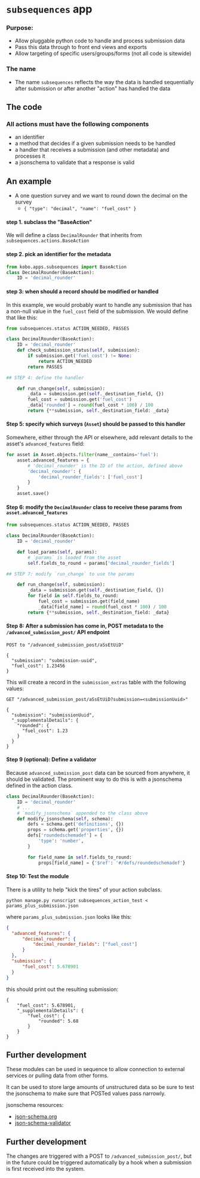 # `subsequences` app

### Purpose:

* Allow pluggable python code to handle and process submission data
* Pass this data through to front end views and exports
* Allow targeting of specific users/groups/forms (not all code is sitewide)


### The name

* The name `subsequences` reflects the way the data is handled sequentially after submission or after another "action" has handled the data


## The code

### All actions must have the following components

* an identifier
* a method that decides if a given submission needs to be handled
* a handler that receives a submission (and other metadata) and processes it
* a jsonschema to validate that a response is valid

## An example

* A one question survey and we want to round down the decimal on the survey
  * `{
      "type": "decimal",
      "name": "fuel_cost"
    }`

#### step 1. subclass the "BaseAction"

We will define a class `DecimalRounder` that inherits from `subsequences.actions.BaseAction`

#### step 2. pick an identifier for the metadata

```python
from kobo.apps.subsequences import BaseAction
class DecimalRounder(BaseAction):
    ID = 'decimal_rounder'
```

#### step 3: when should a record should be modified or handled

In this example, we would probably want to handle any submission that has a non-null value in the `fuel_cost` field of the submission. We would define that like this:

```python
from subsequences.status ACTION_NEEDED, PASSES

class DecimalRounder(BaseAction):
    ID = 'decimal_rounder'
    def check_submission_status(self, submission):
        if submission.get('fuel_cost') != None:
            return ACTION_NEEDED
        return PASSES

## STEP 4: define the handler

    def run_change(self, submission):
        _data = submission.get(self._destination_field, {})
        fuel_cost = submission.get('fuel_cost')
        _data['rounded'] = round(fuel_cost * 100) / 100
        return {**submission, self._destination_field: _data}

```

#### Step 5: specify which surveys (`Asset`) should be passed to this handler

Somewhere, either through the API or elsewhere, add relevant details to the asset's `advanced_features` field:

```python
for asset in Asset.objects.filter(name__contains='fuel'):
    asset.advanced_features = {
        # 'decimal_rounder' is the ID of the action, defined above
        'decimal_rounder': {
            'decimal_rounder_fields': ['fuel_cost']
        }
    }
    asset.save()
```

#### Step 6: modify the `DecimalRounder` class to receive these params from `asset.advanced_features`

```python
from subsequences.status ACTION_NEEDED, PASSES

class DecimalRounder(BaseAction):
    ID = 'decimal_rounder'

    def load_params(self, params):
        # `params` is loaded from the asset
        self.fields_to_round = params['decimal_rounder_fields']

## STEP 7: modify `run_change` to use the params

    def run_change(self, submission):
        _data = submission.get(self._destination_field, {})
        for field in self.fields_to_round:
            fuel_cost = submission.get(field_name)
            _data[field_name] = round(fuel_cost * 100) / 100
        return {**submission, self._destination_field: _data}
```

#### Step 8: After a submission has come in, POST metadata to the `/advanced_submission_post/` API endpoint

```
POST to "/advanced_submission_post/aSsEtUiD"

{
  "submission": "submission-uuid",
  "fuel_cost": 1.23456
}
```

This will create a record in the `submission_extras` table with the following values:

```
GET "/advanced_submission_post/aSsEtUiD?submission=<submissionUuid>"

{
  "submission": "submissionUuid",
  "_supplementalDetails": {
    "rounded": {
      "fuel_cost": 1.23
    }
  }
}
```

#### Step 9 (optional): Define a validator

Because `advanced_submission_post` data can be sourced from anywhere, it should be validated. The prominent way to do this is with a jsonschema defined in the action class.

```python
class DecimalRounder(BaseAction):
    ID = 'decimal_rounder'
    # ...
    # `modify_jsonschema` appended to the class above
    def modify_jsonschema(self, schema):
        defs = schema.get('definitions', {})
        props = schema.get('properties', {})
        defs['roundedschemadef'] = {
            'type': 'number',
        }

        for field_name in self.fields_to_round:
            props[field_name] = {'$ref': '#/defs/roundedschemadef'}
```

#### Step 10: Test the module

There is a utility to help "kick the tires" of your action subclass.

`python manage.py runscript subsequences_action_test < params_plus_submission.json`

where `params_plus_submission.json` looks like this:

```json
{
  "advanced_features": {
      "decimal_rounder": {
          "decimal_rounder_fields": ["fuel_cost"]
      }
  },
  "submission": {
      "fuel_cost": 5.678901
  }
}
```

this should print out the resulting submission:

```
{
    "fuel_cost": 5.678901,
    "_supplementalDetails": {
        "fuel_cost": {
            "rounded": 5.68
        }
    }
}
```

## Further development

These modules can be used in sequence to allow connection to external services or pulling data from other forms.

It can be used to store large amounts of unstructured data so be sure to test the jsonschema to make sure that POSTed values pass narrowly.

jsonschema resources:
* [json-schema.org](https://json-schema.org/)
* [json-schema-validator](https://www.jsonschemavalidator.net/)

## Further development

The changes are triggered with a POST to `/advanced_submission_post/`, but in the future could be triggered automatically by a hook when a submission is first received into the system.
